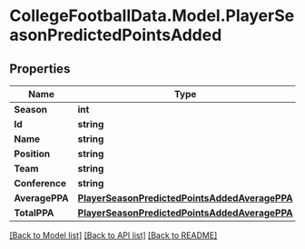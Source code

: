 # CollegeFootballData.Model.PlayerSeasonPredictedPointsAdded

## Properties

Name | Type | Description | Notes
------------ | ------------- | ------------- | -------------
**Season** | **int** |  | 
**Id** | **string** |  | 
**Name** | **string** |  | 
**Position** | **string** |  | 
**Team** | **string** |  | 
**Conference** | **string** |  | 
**AveragePPA** | [**PlayerSeasonPredictedPointsAddedAveragePPA**](PlayerSeasonPredictedPointsAddedAveragePPA.md) |  | 
**TotalPPA** | [**PlayerSeasonPredictedPointsAddedAveragePPA**](PlayerSeasonPredictedPointsAddedAveragePPA.md) |  | 

[[Back to Model list]](../../README.md#documentation-for-models) [[Back to API list]](../../README.md#documentation-for-api-endpoints) [[Back to README]](../../README.md)

